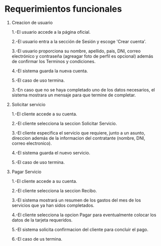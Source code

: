 # Requerimientos funcionales

1) Creacion de usuario
   
   1.-El usuario accede a la página oficial.
   
   2.-El usuario entra a la sección de Sesión y escoge 'Crear cuenta'.
   
   3.-El usuario proporciona su nombre, apellido, pais, DNI, correo electrónico y contraseña (agreagar foto de perfil es opcional) además de confirmar los Terminos y condiciones.
   
   4.-El sistema guarda la nueva cuenta.
   
   5.-El caso de uso termina.


   3.-En caso que no se haya completado uno de los datos necesarios, el sistema mostrara un mensaje para que termine de completar.


2) Solicitar servicio
   
   1.-El cliente accede a su cuenta.
   
   2.-El cliente selecciona la seccion Solicitar Servicio.
   
   3.-El cliente especifica el servicio que requiere, junto a un asunto, direccion además de la informacion del contratante (nombre, DNI, correo electronico).
   
   4.-El sistema guarda el nuevo servicio.
   
   5.-El caso de uso termina.


3) Pagar Servicio
   
   1.-El cliente accede a su cuenta.
   
   2.-El cliente selecciona la seccion Recibo.
   
   3.-El sistema mostrará un resumen de los gastos del mes de los servicios que ya han sidos completados.
   
   4.-El cliente selecciona la opcion Pagar para eventualmente colocar los datos de la tarjeta requeridos.
   
   5.-El sistema solicita confirmacion del cliente para concluir el pago.
   
   6.-El caso de us termina.


